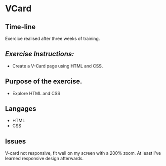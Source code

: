 # VCard

## Time-line
Exercice realised after three weeks of training.

## _Exercise Instructions:_ 

* Create a V-Card page using HTML and CSS. 

## Purpose of the exercise. 

* Explore HTML and CSS
    
## Langages

* HTML 
* CSS

## Issues
V-card not responsive, fit well on my screen with a 200% zoom. At least I've learned responsive design afterwards.
